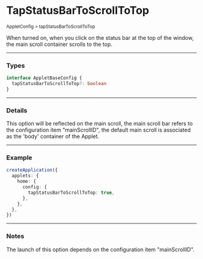 # TapStatusBarToScrollToTop

<small>AppletConfig > tapStatusBarToScrollToTop</small>

When turned on, when you click on the status bar at the top of the window, the main scroll container scrolls to the top.

---

<h3>Types</h3>

```ts
interface AppletBaseConfig {
  tapStatusBarToScrollToTop?: boolean
}
```

---

<h3>Details</h3>

This option will be reflected on the main scroll, the main scroll bar refers to the configuration item "mainScrollID", the default main scroll is associated as the 'body' container of the Applet.

---

<h3>Example</h3>

```ts
createApplication({
  applets: {
    home: {
      config: {
        tapStatusBarToScrollToTop: true,
      },
    },
  },
})
```

---

<h3>Notes</h3>

The launch of this option depends on the configuration item "mainScrollID".
